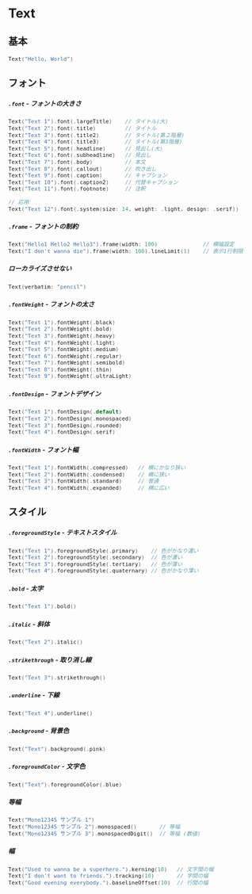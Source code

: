 <div style="font-size: 0.8rem;">

# Text

## 基本

```swift
Text("Hello, World")
```

## フォント

##### `.font` - フォントの大きさ

```swift
Text("Text 1").font(.largeTitle)    // タイトル(大)
Text("Text 2").font(.title)         // タイトル
Text("Text 3").font(.title2)        // タイトル(第２階層)
Text("Text 4").font(.title3)        // タイトル(第3階層)
Text("Text 5").font(.headline)      // 見出し(大)
Text("Text 6").font(.subheadline)   // 見出し
Text("Text 7").font(.body)          // 本文
Text("Text 8").font(.callout)       // 吹き出し
Text("Text 9").font(.caption)       // キャプション
Text("Text 10").font(.caption2)     // 代替キャプション
Text("Text 11").font(.footnote)     // 注釈

// 応用
Text("Text 12").font(.system(size: 14, weight: .light, design: .serif))
```

##### `.frame` - フォントの制約

```swift
Text("Hello1 Hello2 Hello3").frame(width: 100)              // 横幅設定
Text("I don't wanna die").frame(width: 100).lineLimit(1)    // 表示1行制限
```

##### ローカライズさせない

```swift
Text(verbatim: "pencil")
```

##### `.fontWeight` - フォントの太さ

```swift
Text("Text 1").fontWeight(.black)
Text("Text 2").fontWeight(.bold)
Text("Text 3").fontWeight(.heavy)
Text("Text 4").fontWeight(.light)
Text("Text 5").fontWeight(.medium)
Text("Text 6").fontWeight(.regular)
Text("Text 7").fontWeight(.semibold)
Text("Text 8").fontWeight(.thin)
Text("Text 9").fontWeight(.ultraLight)
```

##### `.fontDesign` - フォントデザイン

```swift
Text("Text 1").fontDesign(.default)
Text("Text 2").fontDesign(.monospaced)
Text("Text 3").fontDesign(.rounded)
Text("Text 4").fontDesign(.serif)
```

##### `.fontWidth` - フォント幅

```swift
Text("Text 1").fontWidth(.compressed)   // 横にかなり狭い
Text("Text 2").fontWidth(.condensed)    // 横に狭い
Text("Text 3").fontWidth(.standard)     // 普通
Text("Text 4").fontWidth(.expanded)     // 横に広い
```

## スタイル

##### `.foregroundStyle` - テキストスタイル

```swift
Text("Text 1").foregroundStyle(.primary)    // 色がかなり濃い
Text("Text 2").foregroundStyle(.secondary)  // 色が濃い
Text("Text 3").foregroundStyle(.tertiary)   // 色が薄い
Text("Text 4").foregroundStyle(.quaternary) // 色がかなり薄い
```

##### `.bold` - 太字

```swift
Text("Text 1").bold()
```

##### `.italic` - 斜体

```swift
Text("Text 2").italic()
```

##### `.strikethrough` - 取り消し線

```swift
Text("Text 3").strikethrough()
```

##### `.underline` - 下線

```swift
Text("Text 4").underline() 
```

##### `.background` - 背景色

```swift
Text("Text").background(.pink)
```

##### `.foregroundColor` - 文字色

```swift
Text("Text").foregroundColor(.blue)
```

##### 等幅

```swift
Text("Mono12345 サンプル 1")
Text("Mono12345 サンプル 2").monospaced()       // 等幅
Text("Mono12345 サンプル 3").monospacedDigit()  // 等幅 (数値)
```

##### 幅

```swift
Text("Used to wanna be a superhero.").kerning(10)   // 文字間の幅
Text("I don't want to friends.").tracking(10)       // 字間の幅
Text("Good evening everybody.").baselineOffset(10)  // 行間の幅
```


</div>

